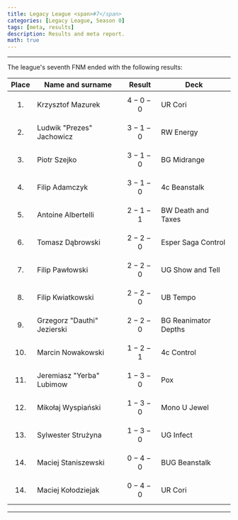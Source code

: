 ```yaml
---
title: Legacy League <span>#7</span>
categories: [Legacy League, Season 0]
tags: [meta, results]
description: Results and meta report.
math: true
---
```


---

The league's seventh FNM ended with the following results:

|   Place   | Name and surname            | Result      | Deck                 |
|:---------:|-----------------------------|-------------|----------------------|
| $$ 1. $$  | Krzysztof Mazurek           | $$ 4-0-0 $$ | UR Cori              |
| $$ 2. $$  | Ludwik "Prezes" Jachowicz   | $$ 3-1-0 $$ | RW Energy            |
| $$ 3. $$  | Piotr Szejko                | $$ 3-1-0 $$ | BG Midrange          |
| $$ 4. $$  | Filip Adamczyk              | $$ 3-1-0 $$ | 4c Beanstalk         |
| $$ 5. $$  | Antoine Albertelli          | $$ 2-1-1 $$ | BW Death and Taxes   |
| $$ 6. $$  | Tomasz Dąbrowski            | $$ 2-2-0 $$ | Esper Saga Control   |
| $$ 7. $$  | Filip Pawłowski             | $$ 2-2-0 $$ | UG Show and Tell     |
| $$ 8. $$  | Filip Kwiatkowski           | $$ 2-2-0 $$ | UB Tempo             |
| $$ 9. $$  | Grzegorz "Dauthi" Jezierski | $$ 2-2-0 $$ | BG Reanimator Depths |
| $$ 10. $$ | Marcin Nowakowski           | $$ 1-2-1 $$ | 4c Control           |
| $$ 11. $$ | Jeremiasz "Yerba" Lubimow   | $$ 1-3-0 $$ | Pox                  |
| $$ 12. $$ | Mikołaj Wyspiański          | $$ 1-3-0 $$ | Mono U Jewel         |
| $$ 13. $$ | Sylwester Strużyna          | $$ 1-3-0 $$ | UG Infect            |
| $$ 14. $$ | Maciej Staniszewski         | $$ 0-4-0 $$ | BUG Beanstalk        |
| $$ 14. $$ | Maciej Kołodziejak          | $$ 0-4-0 $$ | UR Cori              |

---
